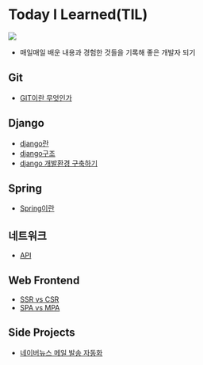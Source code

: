 # Today I Learned(TIL)

<a href="https://velog.io/@qowhdgn"><img src="https://img.shields.io/badge/blog-https://velog.io/@qowhdgn-green.svg"/></a>

* 매일매일 배운 내용과 경험한 것들을 기록해 좋은 개발자 되기

## Git
* [GIT이란 무엇인가](https://github.com/francisBae/TIL/blob/master/git/GIT이란%20무엇인가.md)

## Django
* [django란](https://github.com/francisBae/TIL/blob/master/django/django란.md)
* [django구조](https://github.com/francisBae/TIL/blob/master/django/django구조.md)
* [django 개발환경 구축하기](https://github.com/francisBae/TIL/blob/master/django/django_개발환경_구축하기.md)

## Spring
* [Spring이란](https://github.com/francisBae/TIL/blob/master/spring/spring이란.md)

## 네트워크
* [API](https://github.com/francisBae/TIL/blob/master/network/API.md)

## Web Frontend
* [SSR vs CSR](https://github.com/francisBae/TIL/blob/master/web-frontend/ssr_vs_csr.md)
* [SPA vs MPA](https://github.com/francisBae/TIL/blob/master/web-frontend/spa_vs_mpa.md)

## Side Projects
* [네이버뉴스 메일 발송 자동화](https://github.com/francisBae/proj_webcrawler)